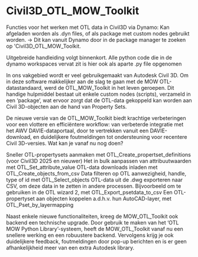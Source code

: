 # Civil3D_OTL_MOW_Toolkit
Functies voor het werken met OTL data in Civil3D via Dynamo:
Kan afgeladen worden als .dyn files,
of als package met custom nodes gebruikt worden. -> Dit kan vanuit Dynamo door in de package manager te zoeken op 'Civil3D_OTL_MOW_Toolkit.

Uitgebreide handleiding volgt binnenkort.
Alle python code die in de dynamo workspaces vervat zit is hier ook als aparte .py file opgenomen

In ons vakgebied wordt er veel gebruikgemaakt van Autodesk Civil 3D. Om in deze software makkelijker aan de slag te gaan met de MOW OTL-datastandaard, werd de OTL_MOW_Toolkit in het leven geroepen. Dit handige hulpmiddel bestaat uit enkele custom nodes (scripts), verzameld in een ‘package’, wat ervoor zorgt dat de OTL-data gekoppeld kan worden aan Civil 3D-objecten aan de hand van Property Sets.

De nieuwe versie van de OTL_MOW_Toolkit biedt krachtige verbeteringen voor een vlottere en efficiëntere workflow: van verbeterde integratie met het AWV DAVIE-dataportaal, door te vertrekken vanuit een DAVIE-download, en duidelijkere foutmeldingen tot ondersteuning voor recentere Civil 3D-versies. Wat kan je vanaf nu nog doen?

Sneller OTL-propertysets aanmaken met OTL_Create_propertset_definitions (voor Civil3D 2025 en nieuwer)
Het in bulk aanpassen van attribuutwaarden met OTL_Set_attribute_value
OTL-data downloads inladen met OTL_Create_objects_from_csv
Data filteren op OTL aanwezigheid, handle, type of id met OTL_Select_objects
OTL-data uit de .dwg exporteren naar CSV, om deze data in te zetten in andere processen. Bijvoorbeeld om te gebruiken in de OTL wizard 2, met OTL_Export_psetdata_to_csv
Een OTL-propertyset aan objecten koppelen a.d.h.v. hun AutoCAD-layer, met OTL_Pset_by_layermapping

Naast enkele nieuwe functionaliteiten, kreeg de MOW_OTL_Toolkit ook backend een technische upgrade. 
Door gebruik te maken van het ‘OTL MOW Python Library’-systeem, heeft de MOW_OTL_Toolkit vanaf nu een snellere werking en een robuustere backend.
Vervolgens krijg je ook duidelijkere feedback, foutmeldingen door pop-up berichten en is er geen afhankelijkheid meer van een extra Autodesk library.
